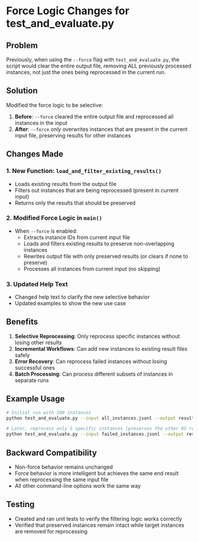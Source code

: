 # Force Logic Changes for test_and_evaluate.py

## Problem
Previously, when using the `--force` flag with `test_and_evaluate.py`, the script would clear the entire output file, removing ALL previously processed instances, not just the ones being reprocessed in the current run.

## Solution
Modified the force logic to be selective:

1. **Before**: `--force` cleared the entire output file and reprocessed all instances in the input
2. **After**: `--force` only overwrites instances that are present in the current input file, preserving results for other instances

## Changes Made

### 1. New Function: `load_and_filter_existing_results()`
- Loads existing results from the output file
- Filters out instances that are being reprocessed (present in current input)
- Returns only the results that should be preserved

### 2. Modified Force Logic in `main()`
- When `--force` is enabled:
  - Extracts instance IDs from current input file
  - Loads and filters existing results to preserve non-overlapping instances
  - Rewrites output file with only preserved results (or clears if none to preserve)
  - Processes all instances from current input (no skipping)

### 3. Updated Help Text
- Changed help text to clarify the new selective behavior
- Updated examples to show the new use case

## Benefits

1. **Selective Reprocessing**: Only reprocess specific instances without losing other results
2. **Incremental Workflows**: Can add new instances to existing result files safely
3. **Error Recovery**: Can reprocess failed instances without losing successful ones
4. **Batch Processing**: Can process different subsets of instances in separate runs

## Example Usage

```bash
# Initial run with 100 instances
python test_and_evaluate.py --input all_instances.jsonl --output results.jsonl

# Later, reprocess only 5 specific instances (preserves the other 95 results)
python test_and_evaluate.py --input failed_instances.jsonl --output results.jsonl --force
```

## Backward Compatibility
- Non-force behavior remains unchanged
- Force behavior is more intelligent but achieves the same end result when reprocessing the same input file
- All other command-line options work the same way

## Testing
- Created and ran unit tests to verify the filtering logic works correctly
- Verified that preserved instances remain intact while target instances are removed for reprocessing